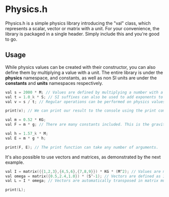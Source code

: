 # Physics.h
Physics.h is a simple physics library introducing the "val" class, which represents a scalar, vector or matrix with a unit. For your convenience, the library is packaged in a single header. Simply include this and you're good to go.

## Usage
While physics values can be created with their constructor, you can also define them by multiplying a value with a unit. The entire library is under the **physics** namespace, and constants, as well as non SI units are under the **constants** and **units** namespaces respectively.

```CPP
val s = 2000 * M; // Values are defined by multiplying a number with a unit. This represents 2 km.
val t = 1.0_k * S; // SI suffixes can also be used to add exponents to your values.
val v = s / t; // Regular operations can be performed on physics values.

print(v); // We can print our result to the console using the print command.

val m = 0.52 * KG;
val F = m * g; // There are many constants included. This is the gravitational constant at sea level.

val h = 1.57_k * M;
val E = m * g * h;

print(F, E); // The print function can take any number of arguments.
```

It's also possible to use vectors and matrices, as demonstrated by the next example.
```CPP
val I = matrix({{1,2,3},{4,5,6},{7,8,9}}) * KG * (M^2); // Values are matrices, and can be initialised as such.
val omega = matrix({0.5,2.4,1.0}) * (S^-1); // Vectors are defined as 1xN or Nx1 matrices
val L = I * omega; // Vectors are automatically transposed in matrix multiplication

print(L);
```
